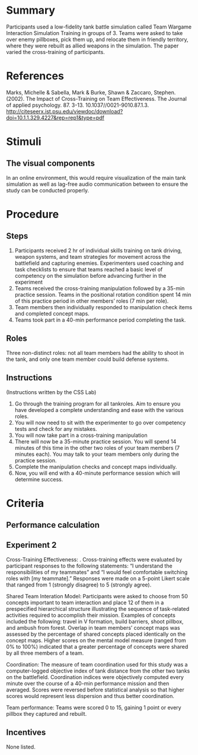 # Summary
Participants used a low-fidelity tank battle simulation called Team Wargame Interaction Simulation Training in groups of 3. Teams were asked to take over enemy pillboxes, pick them up, and relocate them in friendly territory, where they were rebuilt as allied weapons in the simulation. The paper varied the cross-training of participants.


# References
Marks, Michelle & Sabella, Mark & Burke, Shawn & Zaccaro, Stephen. (2002). The Impact of Cross-Training on Team Effectiveness. The Journal of applied psychology. 87. 3-13. 10.1037//0021-9010.87.1.3. http://citeseerx.ist.psu.edu/viewdoc/download?doi=10.1.1.329.4227&rep=rep1&type=pdf

# Stimuli
## The visual components
In an online environment, this would require visualization of the main tank simulation as well as lag-free audio communication between to ensure the study can be conducted properly.


# Procedure
## Steps
1. Participants received 2 hr of individual skills training on tank driving, weapon systems, and team strategies for movement across the battlefield and capturing enemies. Experimenters used coaching and task checklists to ensure that teams reached a basic level of competency on the simulation before advancing further in the experiment
2. Teams received the cross-training manipulation followed by a 35-min practice session. Teams in the positional rotation condition spent 14 min of this practice period in other members’ roles (7 min per role).
3. Team members then individually responded to manipulation check items and completed concept maps.
4. Teams took part in a 40-min performance period completing the task.

## Roles 
Three non-distinct roles: not all team members had the ability to shoot in the tank, and only one team member could build defense systems.

## Instructions
(Instructions written by the CSS Lab)
1. Go through the training program for all tankroles. Aim to ensure you have developed a complete understanding and ease with the various roles.
2. You will now need to sit with the experimenter to go over competency tests and check for any mistakes.
3. You will now take part in a cross-training manipulation
4. There will now be a 35-minute practice session. You will spend 14 minutes of this time in the other two roles of your team members (7 minutes each). You may talk to your team members only during the practice session.
5. Complete the manipulation checks and concept maps individually.
6. Now, you will end with a 40-minute performance session which will determine success.

# Criteria
## Performance calculation
## Experiment 2
Cross-Training Effectiveness: . Cross-training effects were evaluated by participant responses to the following statements: “I understand the responsibilities of my teammates” and “I would feel comfortable switching roles with [my teammate].” Responses were made on a 5-point Likert scale that ranged from 1 (strongly disagree) to 5 (strongly agree).

Shared Team Interation Model: Participants were asked to choose from 50 concepts important to team interaction and place 12 of them in a prespecified hierarchical structure illustrating the sequence of task-related activities required to accomplish their mission. Examples of concepts included the following: travel in V formation, build barriers, shoot pillbox, and ambush from forest. Overlap in team members’ concept maps was assessed by the percentage of shared concepts placed identically on the concept maps. Higher scores on the mental model measure (ranged from 0% to 100%) indicated that a greater percentage of concepts were shared by all three members of a team.

Coordination: The measure of team coordination used for this study was a computer-logged objective index of tank distance from the other two tanks on the battlefield. Coordination indices were objectively computed every minute over the course of a 40-min performance mission and then averaged. Scores were reversed before statistical analysis so that higher scores would represent less dispersion and thus better coordination.

Team performance: Teams were scored 0 to 15, gaining 1 point or every pillbox they captured and rebuilt. 

## Incentives
None listed.
